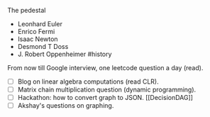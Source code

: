 The pedestal
- Leonhard Euler
- Enrico Fermi
- Isaac Newton
- Desmond T Doss
- J. Robert Oppenheimer
#history 

From now till Google interview, one leetcode question a day (read).

- [ ] Blog on linear algebra computations (read CLR).
- [ ] Matrix chain multiplication question (dynamic programming).
- [ ] Hackathon: how to convert graph to JSON. [[DecisionDAG]]
- [ ] Akshay's questions on graphing.